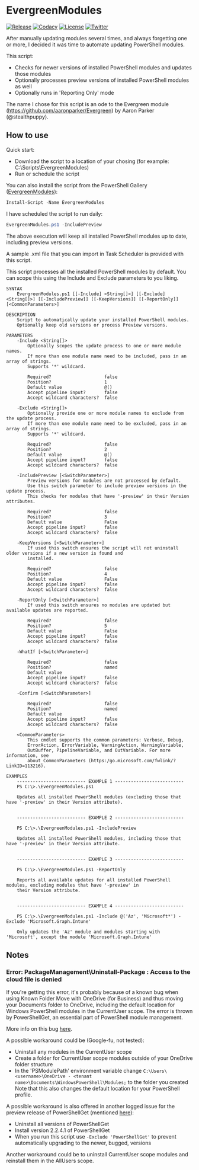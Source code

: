 # EvergreenModules

[![Release][github-release-badge]][github-release]
[![Codacy][code-quality-badge]][code-quality]
[![License][license-badge]][license]
[![Twitter][twitter-follow-badge]][twitter-follow]

After manually updating modules several times, and always forgetting one or more, I decided it was time to automate updating PowerShell modules.

This script:
*  Checks for newer versions of installed PowerShell modules and updates those modules
*  Optionally processes preview versions of installed PowerShell modules as well
*  Optionally runs in 'Reporting Only' mode

The name I chose for this script is an ode to the Evergreen module (https://github.com/aaronparker/Evergreen) by Aaron Parker (@stealthpuppy).

## How to use

Quick start:
*  Download the script to a location of your chosing (for example: C:\Scripts\EvergreenModules)
*  Run or schedule the script

You can also install the script from the PowerShell Gallery ([EvergreenModules][poshgallery-evergreenmodules]):
```powershell
Install-Script -Name EvergreenModules
```

I have scheduled the script to run daily:

```powershell
EvergreenModules.ps1 -IncludePreview
```

The above execution will keep all installed PowerShell modules up to date, including preview versions.

A sample .xml file that you can import in Task Scheduler is provided with this script.

This script processes all the installed PowerShell modules by default. You can scope this using the Include and Exclude parameters to you liking.

```
SYNTAX
    EvergreenModules.ps1 [[-Include] <String[]>] [[-Exclude] <String[]>] [[-IncludePreview]] [[-KeepVersions]] [[-ReportOnly]] [<CommonParameters>]

DESCRIPTION
    Script to automatically update your installed PowerShell modules.
    Optionally keep old versions or process Preview versions.

PARAMETERS
    -Include <String[]>
        Optionally scopes the update process to one or more module names.
        If more than one module name need to be included, pass in an array of strings.
        Supports '*' wildcard.

        Required?                    false
        Position?                    1
        Default value                @()
        Accept pipeline input?       false
        Accept wildcard characters?  false

    -Exclude <String[]>
        Optionally provide one or more module names to exclude from the update process.
        If more than one module name need to be excluded, pass in an array of strings.
        Supports '*' wildcard.

        Required?                    false
        Position?                    2
        Default value                @()
        Accept pipeline input?       false
        Accept wildcard characters?  false

    -IncludePreview [<SwitchParameter>]
        Preview versions for modules are not processed by default.
        Use this switch parameter to include preview versions in the update process.
        This checks for modules that have '-preview' in their Version attributes.

        Required?                    false
        Position?                    3
        Default value                False
        Accept pipeline input?       false
        Accept wildcard characters?  false

    -KeepVersions [<SwitchParameter>]
        If used this switch ensures the script will not uninstall older versions if a new version is found and
        installed.

        Required?                    false
        Position?                    4
        Default value                False
        Accept pipeline input?       false
        Accept wildcard characters?  false

    -ReportOnly [<SwitchParameter>]
        If used this switch ensures no modules are updated but available updates are reported.

        Required?                    false
        Position?                    5
        Default value                False
        Accept pipeline input?       false
        Accept wildcard characters?  false

    -WhatIf [<SwitchParameter>]

        Required?                    false
        Position?                    named
        Default value
        Accept pipeline input?       false
        Accept wildcard characters?  false

    -Confirm [<SwitchParameter>]

        Required?                    false
        Position?                    named
        Default value
        Accept pipeline input?       false
        Accept wildcard characters?  false

    <CommonParameters>
        This cmdlet supports the common parameters: Verbose, Debug,
        ErrorAction, ErrorVariable, WarningAction, WarningVariable,
        OutBuffer, PipelineVariable, and OutVariable. For more information, see
        about_CommonParameters (https:/go.microsoft.com/fwlink/?LinkID=113216).
        
EXAMPLES
    -------------------------- EXAMPLE 1 --------------------------
    PS C:\>.\EvergreenModules.ps1

    Updates all installed PowerShell modules (excluding those that have '-preview' in their Version attribute).


    -------------------------- EXAMPLE 2 --------------------------

    PS C:\>.\EvergreenModules.ps1 -IncludePreview

    Updates all installed PowerShell modules, including those that have '-preview' in their Version attribute.


    -------------------------- EXAMPLE 3 --------------------------

    PS C:\>.\EvergreenModules.ps1 -ReportOnly

    Reports all available updates for all installed PowerShell modules, excluding modules that have '-preview' in
    their Version attribute.


    -------------------------- EXAMPLE 4 --------------------------

    PS C:\>.\EvergreenModules.ps1 -Include @('Az', 'Microsoft*') -Exclude 'Microsoft.Graph.Intune'

    Only updates the 'Az' module and modules starting with 'Microsoft', except the module 'Microsoft.Graph.Intune'

```

## Notes

### Error: PackageManagement\Uninstall-Package : Access to the cloud file is denied
If you're getting this error, it's probably because of a known bug when using Known Folder Move with OneDrive (for Business) and thus moving your Documents folder to OneDrive, including the default location for Windows PowerShell modules in the CurrentUser scope.
The error is thrown by PowerShellGet, an essential part of PowerShell module management.

More info on this bug [here][error-cloudfileaccessdenied].

A possible workaround could be (Google-fu, not tested):
*  Uninstall any modules in the CurrentUser scope
*  Create a folder for CurrentUser scope modules outside of your OneDrive folder structure
*  In the 'PSModulePath' environment variable change `C:\Users\<username>\OneDrive - <tenant name>\Documents\WindowsPowerShell\Modules;` to the folder you created
Note that this also changes the default location for your PowerShell profile.

A possible workaround is also offered in another logged issue for the preview release of PowerShellGet (mentioned [here][error-cloudfileaccessdenied-beta]):
*  Uninstall all versions of PowerShellGet
*  Install version 2.2.4.1 of PowerShellGet
*  When you run this script use `-Exclude 'PowerShellGet'` to prevent automatically upgrading to the newer, bugged, versions

Another workaround could be to uninstall CurrentUser scope modules and reinstall them in the AllUsers scope.

[github-release-badge]: https://img.shields.io/github/release/msfreaks/EvergreenModules.svg?style=flat-square
[github-release]: https://github.com/msfreaks/EvergreenModules/releases/latest
[code-quality-badge]: https://app.codacy.com/project/badge/Grade/2c802cd68a5d4768b05c928a24b15a1f?style=flat-square
[code-quality]: https://www.codacy.com/gh/msfreaks/EvergreenModules/dashboard?utm_source=github.com&amp;utm_medium=referral&amp;utm_content=msfreaks/EvergreenModules&amp;utm_campaign=Badge_Grade
[license-badge]: https://img.shields.io/github/license/msfreaks/EvergreenModules?style=flat-square
[license]: https://github.com/msfreaks/EvergreenModules/blob/master/LICENSE
[twitter-follow-badge]: https://img.shields.io/twitter/follow/menschab?style=flat-square
[twitter-follow]: https://twitter.com/menschab?ref_src=twsrc%5Etfw
[change-log]: https://github.com/msfreaks/EvergreenModules/blob/main/CHANGELOG.md
[poshgallery-evergreenmodules]: https://www.powershellgallery.com/packages/EvergreenModules/
[error-cloudfileaccessdenied]: https://github.com/PowerShell/PowerShellGet/issues/262
[error-cloudfileaccessdenied-beta]: https://github.com/PowerShell/PowerShellGet/issues/300
